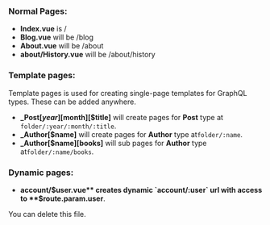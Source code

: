### Normal Pages:
- **Index.vue** is /
- **Blog.vue** will be /blog
- **About.vue** will be /about
- **about/History.vue** will be /about/history


### Template pages:
Template pages is used for creating single-page templates for GraphQL types. These can be added anywhere.

- **_Post[$year][$month][$title]** will create pages for **Post** type at `folder/:year/:month/:title`.
- **_Author[$name]** will create pages for **Author** type  at`folder/:name`.
- **_Author[$name][books]** will sub pages for **Author** type at`folder/:name/books`.


### Dynamic pages:
- **account/$user.vue** creates dynamic `account/:user` url with access to **$route.param.user**.

You can delete this file.
